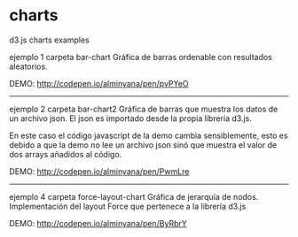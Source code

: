 # charts
d3.js charts examples

ejemplo 1 carpeta bar-chart
Gráfica de barras ordenable con resultados aleatorios.

DEMO:  http://codepen.io/alminyana/pen/pvPYeO


----------------


ejemplo 2 carpeta bar-chart2
Gráfica de barras que muestra los datos de un archivo json.
El json es importado desde la propia librería d3.js.

En este caso el código javascript de la demo cambia sensiblemente, esto es debido a que
la demo no lee un archivo json sinó que muestra el valor de dos arrays añadidos al código.

DEMO: http://codepen.io/alminyana/pen/PwmLre



----------------


ejemplo 4 carpeta force-layout-chart
Gráfica de jerarquía de nodos.
Implementación del layout Force que pertenece a la librería d3.js

DEMO:  http://codepen.io/alminyana/pen/ByRbrY

